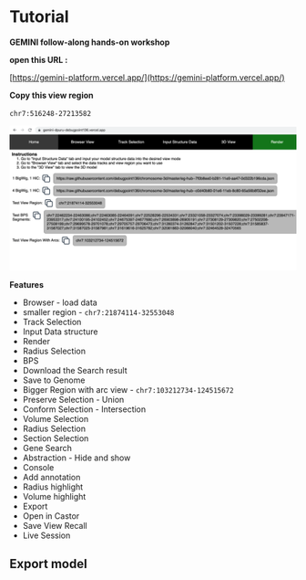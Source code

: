 # Tutorial

**GEMINI follow-along hands-on workshop**

**open this URL :**

[https://gemini-platform.vercel.app/](https://gemini-platform.vercel.app/)

**Copy this view region**

`chr7:516248-27213582`

![test](img/1.png 'test')

**Features**

- Browser - load data
- smaller region - `chr7:21874114-32553048`
- Track Selection
- Input Data structure
- Render
- Radius Selection
- BPS
- Download the Search result
- Save to Genome
- Bigger Region with arc view - `chr7:103212734-124515672`
- Preserve Selection - Union
- Conform Selection - Intersection
- Volume Selection
- Radius Selection
- Section Selection
- Gene Search
- Abstraction - Hide and show
- Console
- Add annotation
- Radius highlight
- Volume highlight
- Export
- Open in Castor
- Save View Recall
- Live Session

## Export model
